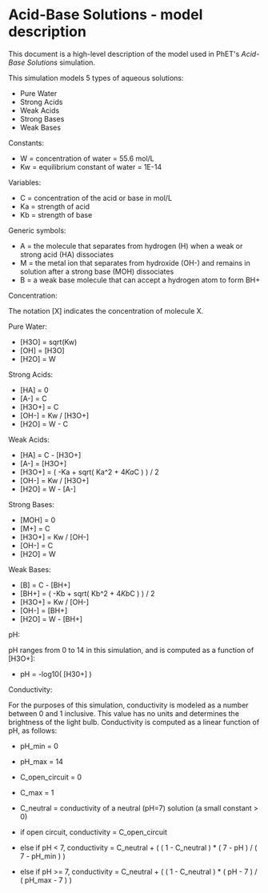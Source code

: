 # Acid-Base Solutions - model description

This document is a high-level description of the model used in PhET's _Acid-Base Solutions_ simulation.

This simulation models 5 types of aqueous solutions:
* Pure Water
* Strong Acids
* Weak Acids
* Strong Bases
* Weak Bases

Constants:
* W = concentration of water = 55.6 mol/L
* Kw = equilibrium constant of water = 1E-14

Variables:
* C = concentration of the acid or base in mol/L
* Ka = strength of acid
* Kb = strength of base

Generic symbols:
* A = the molecule that separates from hydrogen (H) when a weak or strong acid (HA) dissociates
* M = the metal ion that separates from hydroxide (OH-) and remains in solution after a strong base (MOH) dissociates
* B = a weak base molecule that can accept a hydrogen atom to form BH+

Concentration:

The notation [X] indicates the concentration of molecule X.

Pure Water:
* [H3O] = sqrt(Kw)
* [OH] = [H3O]
* [H2O] = W

Strong Acids:
* [HA] = 0
* [A-] = C
* [H3O+] = C
* [OH-] = Kw / [H3O+]
* [H2O] = W - C

Weak Acids:
* [HA] = C - [H3O+]
* [A-] = [H3O+]
* [H3O+] = ( -Ka + sqrt( Ka^2 + 4*Ka*C ) ) / 2
* [OH-] = Kw / [H3O+]
* [H2O] = W - [A-]

Strong Bases:
* [MOH] = 0
* [M+] = C
* [H3O+] = Kw / [OH-]
* [OH-] = C
* [H2O] = W

Weak Bases:
* [B] = C - [BH+]
* [BH+] = ( -Kb + sqrt( Kb^2 + 4*Kb*C ) ) / 2
* [H3O+] = Kw / [OH-]
* [OH-] = [BH+]
* [H2O] = W - [BH+]

pH:

pH ranges from 0 to 14 in this simulation, and is computed as a function of [H3O+]:
  
* pH = -log10( [H30+] )

Conductivity:

For the purposes of this simulation, conductivity is modeled as a number between 0 and 1 inclusive.
This value has no units and determines the brightness of the light bulb.
Conductivity is computed as a linear function of pH, as follows:

* pH_min = 0
* pH_max = 14

* C_open_circuit = 0
* C_max = 1
* C_neutral = conductivity of a neutral (pH=7) solution (a small constant > 0)

* if open circuit, conductivity = C_open_circuit
* else if pH < 7, conductivity = C_neutral + ( ( 1 - C_neutral ) * ( 7 - pH ) / ( 7 - pH_min ) )
* else if pH >= 7, conductivity = C_neutral + ( ( 1 - C_neutral ) * ( pH - 7 ) / ( pH_max - 7 ) )

